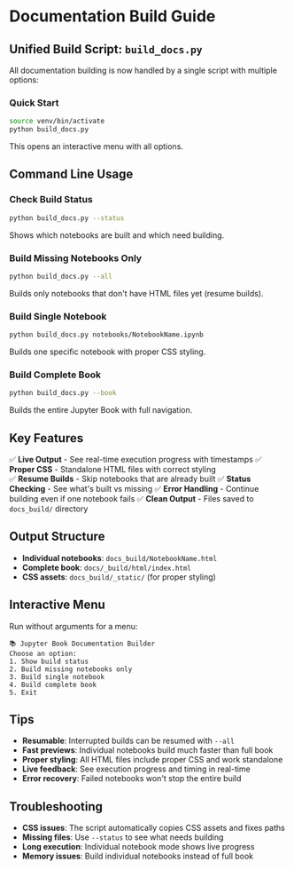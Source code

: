 # Documentation Build Guide

## Unified Build Script: `build_docs.py`

All documentation building is now handled by a single script with multiple options:

### Quick Start

```bash
source venv/bin/activate
python build_docs.py
```

This opens an interactive menu with all options.

## Command Line Usage

### Check Build Status
```bash
python build_docs.py --status
```
Shows which notebooks are built and which need building.

### Build Missing Notebooks Only
```bash
python build_docs.py --all
```
Builds only notebooks that don't have HTML files yet (resume builds).

### Build Single Notebook
```bash
python build_docs.py notebooks/NotebookName.ipynb
```
Builds one specific notebook with proper CSS styling.

### Build Complete Book
```bash
python build_docs.py --book
```
Builds the entire Jupyter Book with full navigation.

## Key Features

✅ **Live Output** - See real-time execution progress with timestamps
✅ **Proper CSS** - Standalone HTML files with correct styling  
✅ **Resume Builds** - Skip notebooks that are already built
✅ **Status Checking** - See what's built vs missing
✅ **Error Handling** - Continue building even if one notebook fails
✅ **Clean Output** - Files saved to `docs_build/` directory

## Output Structure

- **Individual notebooks**: `docs_build/NotebookName.html`
- **Complete book**: `docs/_build/html/index.html`
- **CSS assets**: `docs_build/_static/` (for proper styling)

## Interactive Menu

Run without arguments for a menu:

```
📚 Jupyter Book Documentation Builder
Choose an option:
1. Show build status
2. Build missing notebooks only
3. Build single notebook  
4. Build complete book
5. Exit
```

## Tips

- **Resumable**: Interrupted builds can be resumed with `--all`
- **Fast previews**: Individual notebooks build much faster than full book
- **Proper styling**: All HTML files include proper CSS and work standalone
- **Live feedback**: See execution progress and timing in real-time
- **Error recovery**: Failed notebooks won't stop the entire build

## Troubleshooting

- **CSS issues**: The script automatically copies CSS assets and fixes paths
- **Missing files**: Use `--status` to see what needs building
- **Long execution**: Individual notebook mode shows live progress
- **Memory issues**: Build individual notebooks instead of full book
